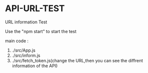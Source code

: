 # API-URL-TEST
URL information Test

Use the "npm start" to start the test

main code :
1. ./src/App.js
2. ./src/inform.js
3. ./src/fetch_token.js(change the URL,then you can see the diffrent information of the API)



